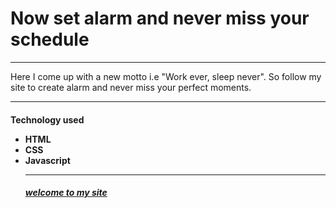 <H1>Now set alarm and never miss your schedule</h1>
<hr>Here I come up with a new motto i.e "Work ever, sleep never". So follow my site to create alarm and never miss your perfect moments.<p>
<hr>
<h4>
Technology used

<ul>
<li>
HTML

<br>
<li>
CSS

<br>
<li>
Javascript
<hr>
<h5>
  <a href="https://hisidd.github.io/Clock/">welcome to my site</a>
